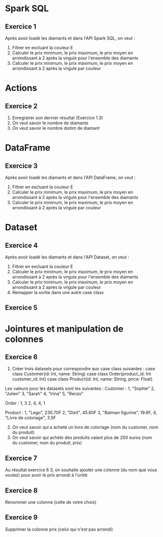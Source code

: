 # Spark SQL

## Exercice 1
Après avoir loadé les diamants et dans l'API Spark SQL, on veut :
1. Filtrer en excluant la couleur E
2. Calculer le prix minimum, le prix maximum, le prix moyen en arrondissant à 2 après la virgule pour l'ensemble des diamants
3. Calculer le prix minimum, le prix maximum, le prix moyen en arrondissant à 2 après la virgule par couleur

# Actions

## Exercice 2
1. Enregistrer son dernier résultat (Exercice 1.3)
2. On veut savoir le nombre de diamants
3. On veut savoir le nombre distint de diamant

# DataFrame

## Exercice 3
Après avoir loadé les diamants et dans l'API DataFrame, on veut :
1. Filtrer en excluant la couleur E
2. Calculer le prix minimum, le prix maximum, le prix moyen en arrondissant à 2 après la virgule pour l'ensemble des diamants
3. Calculer le prix minimum, le prix maximum, le prix moyen en arrondissant à 2 après la virgule par couleur

# Dataset

## Exercice 4
Après avoir loadé les diamants et dans l'API Dataset, on veut :
1. Filtrer en excluant la couleur E
2. Calculer le prix minimum, le prix maximum, le prix moyen en arrondissant à 2 après la virgule pour l'ensemble des diamants
3. Calculer le prix minimum, le prix maximum, le prix moyen en arrondissant à 2 après la virgule par couleur
4. Remapper la sortie dans une autre case class

## Exercice 5

# Jointures et manipulation de colonnes

## Exercice 6
1. Créer trois datasets pour correspondre aux case class suivantes :
case class Customer(id: Int, name: String)
case class Order(product_id: Int customer_id: Int)
case class Product(id: Int, name: String, price: Float)

Les valeurs pour les datasets sont les suivantes :
Customer :
1, "Sophie"
2, "Julien"
3, "Sarah"
4, "Irina"
5, "Renzo"

Order :
1, 3
2, 4,
4, 1

Product :
1, "Lego", 230.70F
2, "Dixit", 45.60F
3, "Batman figurine", 19.6F,
4, "Livre de coloriage", 3.5F

2. On veut savoir qui a acheté un livre de coloriage (nom du customer, nom du produit)
3. On veut savoir qui achète des produits valant plus de 200 euros (nom du customer, nom du produit, prix)

## Exercice 7

Au résultat exercice 6 3, on souhaite ajouter une colonne (du nom que vous voulez) pour avoir le prix arrondi à l'unité

## Exercice 8

Renommer une colonne (celle de votre choix)

## Exercice 9

Supprimer la colonne prix (celui qui n'est pas arrondi)
